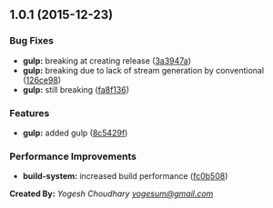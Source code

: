 <a name="1.0.1"></a>
## 1.0.1 (2015-12-23)


### Bug Fixes

* **gulp:** breaking at creating release ([3a3947a](https://github.com/yogesum/gulp-release-example/commit/3a3947a))
* **gulp:** breaking due to lack of stream generation by conventional ([126ce98](https://github.com/yogesum/gulp-release-example/commit/126ce98))
* **gulp:** still breaking ([fa8f136](https://github.com/yogesum/gulp-release-example/commit/fa8f136))

### Features

* **gulp:** added gulp ([8c5429f](https://github.com/yogesum/gulp-release-example/commit/8c5429f))

### Performance Improvements

* **build-system:** increased build performance ([fc0b508](https://github.com/yogesum/gulp-release-example/commit/fc0b508))



**Created By:** *Yogesh Choudhary <yogesum@gmail.com>*
